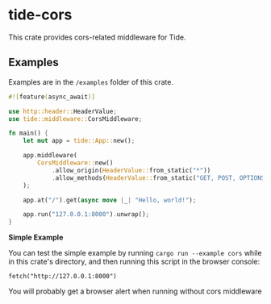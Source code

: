 # tide-cors

This crate provides cors-related middleware for Tide.

## Examples

Examples are in the `/examples` folder of this crate.

```rust
#![feature(async_await)]

use http::header::HeaderValue;
use tide::middleware::CorsMiddleware;

fn main() {
    let mut app = tide::App::new();

    app.middleware(
        CorsMiddleware::new()
            .allow_origin(HeaderValue::from_static("*"))
            .allow_methods(HeaderValue::from_static("GET, POST, OPTIONS")),
    );

    app.at("/").get(async move |_| "Hello, world!");

    app.run("127.0.0.1:8000").unwrap();
}
```

**Simple Example**

You can test the simple example by running `cargo run --example cors` while in this crate's directory, and then running this script in the browser console:

```console
fetch("http://127.0.0.1:8000")
```

You will probably get a browser alert when running without cors middleware
